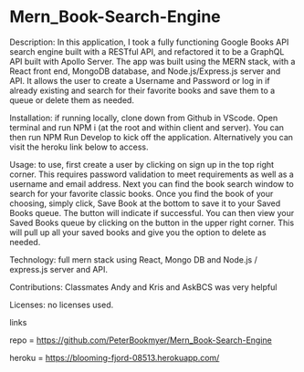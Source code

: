 # Mern_Book-Search-Engine

Description: In this application, I took a fully functioning Google Books API search engine built with a RESTful API, and refactored it to be a GraphQL API built with Apollo Server. The app was built using the MERN stack, with a React front end, MongoDB database, and Node.js/Express.js server and API. It allows the user to create a Username and Password or log in if already existing and search for their favorite books and save them to a queue or delete them as needed.

Installation: if running locally, clone down from Github in VScode.  Open terminal and run NPM i (at the root and within client and server).  You can then run NPM Run Develop to kick off the application.  Alternatively you can visit the heroku link below to access.

Usage: to use, first create a user by clicking on sign up in the top right corner.  This requires password validation to meet requirements as well as a username and email address.  Next you can find the book search window to search for your favorite classic books.  Once you find the book of your choosing, simply click, Save Book at the bottom to save it to your Saved Books queue.  The button will indicate if successful.  You can then view your Saved Books queue by clicking on the button in the upper right corner.  This will pull up all your saved books and give you the option to delete as needed.

Technology: full mern stack using React, Mongo DB and Node.js / express.js server and API. 

Contributions:  Classmates Andy and Kris and AskBCS was very helpful

Licenses: no licenses used.


links

repo = https://github.com/PeterBookmyer/Mern_Book-Search-Engine

heroku = https://blooming-fjord-08513.herokuapp.com/